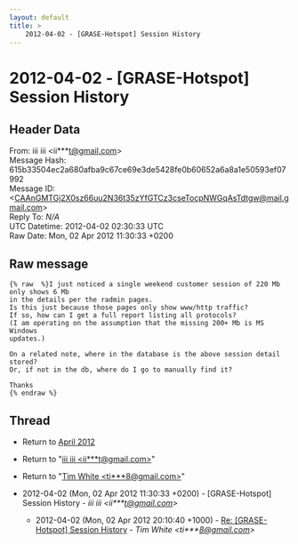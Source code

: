 ```yaml
---
layout: default
title: >
    2012-04-02 - [GRASE-Hotspot] Session History
---
```


# 2012-04-02 - [GRASE-Hotspot] Session History

## Header Data

From: iii iii \<ii***t@gmail.com\><br>
Message Hash: 615b33504ec2a680afba9c67ce69e3de5428fe0b60652a6a8a1e50593ef07992<br>
Message ID: \<CAAnGMTGj2X0sz66uu2N36t35zYfGTCz3cseTocpNWGqAsTdtgw@mail.gmail.com\><br>
Reply To: _N/A_<br>
UTC Datetime: 2012-04-02 02:30:33 UTC<br>
Raw Date: Mon, 02 Apr 2012 11:30:33 +0200<br>

## Raw message

```
{% raw  %}I just noticed a single weekend customer session of 220 Mb only shows 6 Mb
in the details per the radmin pages.
Is this just because those pages only show www/http traffic?
If so, how can I get a full report listing all protocols?
(I am operating on the assumption that the missing 200+ Mb is MS Windows
updates.)

On a related note, where in the database is the above session detail stored?
Or, if not in the db, where do I go to manually find it?

Thanks
{% endraw %}
```

## Thread

+ Return to [April 2012](/archive/2012/04)

+ Return to "[iii iii <ii***t<span>@</span>gmail.com>](/authors/ii___t_at_gmail_com)"
+ Return to "[Tim White <ti***8<span>@</span>gmail.com>](/authors/ti___8_at_gmail_com)"

+ 2012-04-02 (Mon, 02 Apr 2012 11:30:33 +0200) - [GRASE-Hotspot] Session History - _iii iii \<ii***t@gmail.com\>_
  + 2012-04-02 (Mon, 02 Apr 2012 20:10:40 +1000) - [Re: [GRASE-Hotspot] Session History](/archive/2012/04/2e21b4ad6428f65545beddc4c921327615722f91999100c0cdfb417b39ca36a7) - _Tim White \<ti***8@gmail.com\>_

